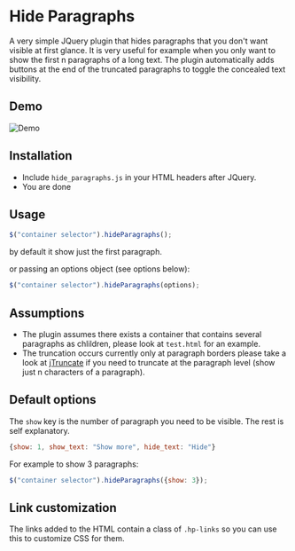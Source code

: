 # Hide Paragraphs

A very simple JQuery plugin that hides paragraphs that you don't want visible
at first glance. It is very useful for example when you only want to show the
first n paragraphs of a long text. The plugin automatically adds buttons at
the end of the truncated paragraphs to toggle the concealed text visibility.

## Demo

![Demo](https://raw.github.com/manuca/hide_paragraphs/master/demo.gif)

## Installation

- Include `hide_paragraphs.js` in your HTML headers after JQuery.
- You are done

## Usage

```javascript
$("container selector").hideParagraphs();
```

by default it show just the first paragraph.

or passing an options object (see options below):

```javascript
$("container selector").hideParagraphs(options);
```

## Assumptions

- The plugin assumes there exists a container that contains several paragraphs
  as chlildren, please look at `test.html` for an example.
- The truncation occurs currently only at paragraph borders please take a look
  at [jTruncate](https://github.com/cybear/jTruncate) if you need to truncate
  at the paragraph level (show just n characters of a paragraph).

## Default options

The `show` key is the number of paragraph you need to be visible. The rest is
self explanatory.

```javascript
{show: 1, show_text: "Show more", hide_text: "Hide"}
```

For example to show 3 paragraphs:

```javascript
$("container selector").hideParagraphs({show: 3});
```

## Link customization

The links added to the HTML contain a class of `.hp-links` so you can use this
to customize CSS for them.
